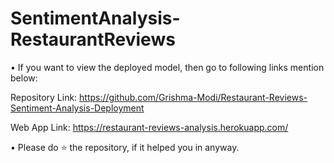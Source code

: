 # SentimentAnalysis-RestaurantReviews
• If you want to view the deployed model, then go to following links mention below:

Repository Link: https://github.com/Grishma-Modi/Restaurant-Reviews-Sentiment-Analysis-Deployment

Web App Link: https://restaurant-reviews-analysis.herokuapp.com/

• Please do ⭐ the repository, if it helped you in anyway.
